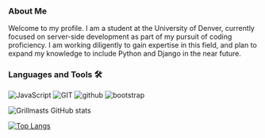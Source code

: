 ### About Me

Welcome to my profile. I am a student at the University of Denver, currently focused on server-side development as part of my pursuit of coding proficiency. I am working diligently to gain expertise in this field, and plan to expand my knowledge to include Python and Django in the near future.

### Languages and Tools 🛠

![JavaScript](https://img.shields.io/badge/JavaScript-f7df1e?style=for-the-badge&logo=javascript&logoColor=black) ![GIT](https://img.shields.io/badge/GIT-red?style=for-the-badge&logo=GIT&logoColor=white) ![github](https://img.shields.io/badge/github-black?style=for-the-badge&logo=github&logoColor=white) ![bootstrap](https://img.shields.io/badge/bootstrap-6f42c1?style=for-the-badge&logo=bootstrap&logoColor=white)


![Grillmasts GitHub stats](https://github-readme-stats.vercel.app/api?username=Grillmast&show_icons=true&theme=dracula)

[![Top Langs](https://github-readme-stats.vercel.app/api/top-langs/?username=Grillmast&layout=compact)](https://github.com/Grillmast/github-readme-stats)
